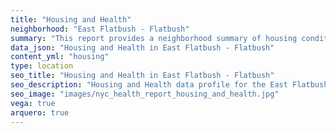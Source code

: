 ```yaml
---
title: "Housing and Health"
neighborhood: "East Flatbush - Flatbush"
summary: "This report provides a neighborhood summary of housing conditions and related health outcomes. It also describes population characteristics that can increase vulnerability to housing hazards."
data_json: "Housing and Health in East Flatbush - Flatbush"
content_yml: "housing"
type: location
seo_title: "Housing and Health in East Flatbush - Flatbush"
seo_description: "Housing and Health data profile for the East Flatbush - Flatbush neighborhood of NYC."
seo_image: "images/nyc_health_report_housing_and_health.jpg"
vega: true
arquero: true
---
```


